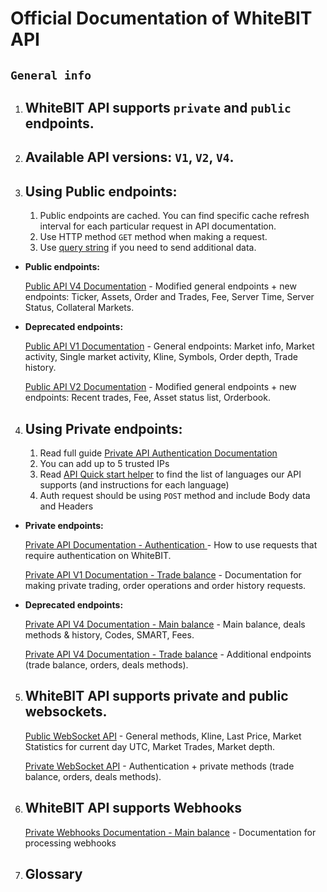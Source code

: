 # Official Documentation of WhiteBIT API



## `General info`

1. ## WhiteBIT API supports `private` and `public` endpoints.
2. ## Available API versions: `V1`, `V2`, `V4`.
3. ## Using Public endpoints:
    1. Public endpoints are cached. You can find specific cache refresh interval for each particular request in API documentation.
    2. Use HTTP method `GET` method when making a request.
    3. Use [query string](https://en.wikipedia.org/wiki/Query_string) if you need to send additional data.

 + **Public endpoints:**

     [Public API V4 Documentation](./public/http-v4) - Modified general endpoints + new endpoints: Ticker, Assets, Order and Trades, Fee, Server Time, Server Status, Collateral Markets.
 +  **Deprecated endpoints:**


    [ Public API V1 Documentation](./public/http-v1) - General endpoints: Market info, Market activity, Single market activity, Kline, Symbols, Order depth, Trade history.

    [Public API V2 Documentation](./public/http-v2) - Modified general endpoints + new endpoints: Recent trades, Fee, Asset status list, Orderbook.

4. ## Using Private endpoints:

    1. Read full guide [Private API Authentication Documentation](./private/http-auth)
    2. You can add up to 5 trusted IPs
    3. Read [API Quick start helper](https://github.com/whitebit-exchange/api-quickstart) to find the list of languages our API supports (and instructions for each language)
    4. Auth request should be using `POST` method and include Body data and Headers

+ **Private endpoints:**

    [Private API Documentation - Authentication ](./private/http-auth) - How to use requests that require authentication on WhiteBIT.

    [Private API V1 Documentation - Trade balance](./private/http-trade-v1) - Documentation for making private trading, order operations and order history requests.

+  **Deprecated endpoints:**


    [Private API V4 Documentation - Main balance](./private/http-main-v4) - Main balance, deals methods & history, Codes, SMART, Fees.


    [Private API V4 Documentation - Trade balance](./private/http-trade-v4) - Additional endpoints (trade balance, orders, deals methods).

5. ## WhiteBIT API supports private and public websockets.


    [Public WebSocket API](./public/websocket) - General methods, Kline, Last Price, Market Statistics for current day UTC, Market Trades, Market depth.

    [Private WebSocket API](./private/websocket) - Authentication + private methods (trade balance, orders, deals methods).


6. ## WhiteBIT API supports **Webhooks**

    [Private Webhooks Documentation - Main balance](./webhook/web-hook) - Documentation for processing webhooks 

7. ## Glossary

